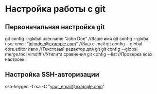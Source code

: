 # Настройка работы с git

## Первоначальная настройка git
git config --global user.name "John Doe" //Ваше имя
git config --global user.email "johndoe@example.com" //Ваш e-mail
git config --global core.editor nano //Текcтовый редактор для git
git config --global merge.tool vimdiff //Утилита сравнения
git config --list //Проверка всех настроек

## Настройка SSH-авторизации
ssh-keygen -t rsa -C "your_email@example.com"
